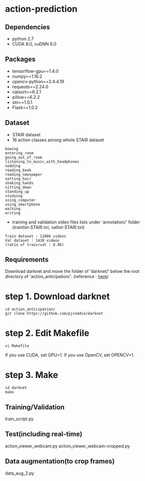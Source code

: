 # action-prediction

## Dependencies
* python 2.7
* CUDA 8.0, cuDNN 6.0

## Packages
* tensorflow-gpu==1.4.0
* numpy==1.16.2
* opencv-python==3.4.4.19
* requests==2.24.0
* natsort==6.2.1
* pillow==6.2.2
* stn==1.0.1
* Flask==1.0.2

## Dataset
* STAIR dataset
* 16 action classes among whole STAIR dataset
```
bowing
entering_room
going_out_of_room
listening_to_music_with_headphones
nodding
reading_book
reading_newspaper
setting_hair
shaking_hands
sitting_down
standing_up
studying
using_computer
using_smartphone
walking
writing

```
* training and validation video files lists under 'annotation/' folder<br>
  (trainlist-STAIR.txt, vallist-STAIR.txt)
```
Train dataset : 12806 videos
Val dataset : 1430 videos
(ratio of train/val : 8.96)
```

## Requirements
Download darknet and move the folder of 'darknet/' below the root directory of 'action_anticipation/'. (reference : [here](https://pgmrlsh.tistory.com/4))

# step 1. Download darknet
```
cd action_anticipation/
git clone https://github.com/pjreddie/darknet

```

# step 2. Edit Makefile
```
vi Makefile

```
If you use CUDA, set GPU=1.
If you use OpenCV, set OPENCV=1.

# step 3. Make
```
cd darknet
make

```

## Training/Validation
train_script.py

## Test(including real-time)
action_viewer_webcam.py
action_viewer_webcam-cropped.py

## Data augmentation(to crop frames)
data_aug_2.py

